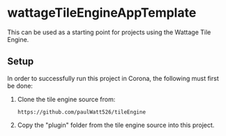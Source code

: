 # wattageTileEngineAppTemplate
This can be used as a starting point for projects using the Wattage Tile Engine.

## Setup
In order to successfully run this project in Corona, the following must
first be done:

1. Clone the tile engine source from:
    ```
    https://github.com/paulWatt526/tileEngine
    ```
2. Copy the "plugin" folder from the tile engine source into this project.